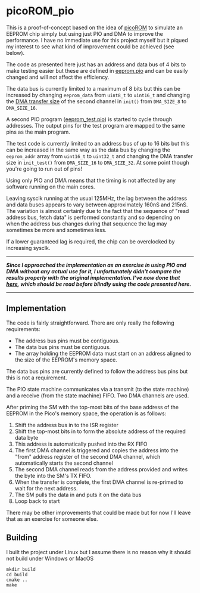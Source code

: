 # picoROM_pio
This is a proof-of-concept based on the idea of [picoROM](https://github.com/nickbild/picoROM) to simulate an EEPROM chip simply but using just PIO and DMA to improve the performance.  I have no immediate use for this project myself but it piqued my interest to see what kind of improvement could be achieved (see below).


The code as presented here just has an address and data bus of 4 bits to make testing easier but these are defined in [eeprom.pio](eeprom.pio) and can be easily changed and will not affect the efficiency.

The data bus is currently limited to a maximum of 8 bits but this can be increased by changing `eeprom_data` from `uint8_t` to `uint16_t` and changing the [DMA transfer size](https://github.com/rhulme/picoROM_pio/blob/59c7fecd0b3fbbd9fe42e8ed0e4a63d1154a1bf2/main.c#L70) of the second channel in `init()` from `DMA_SIZE_8` to `DMA_SIZE_16`.


A second PIO program ([eeprom_test.pio](eeprom_test.pio)) is started to cycle through addresses.  The output pins for the test program are mapped to the same pins as the main program.

 The test code is currently limited to an address bus of up to 16 bits but this can be increased in the same way as the data bus by changing the `eeprom_addr` array from `uint16_t` to `uint32_t` and changing the DMA transfer size in `init_test()` from `DMA_SIZE_16` to `DMA_SIZE_32`.  At some point though you're going to run out of pins!

Using only PIO and DMA means that the timing is not affected by any software running on the main cores.

Leaving sysclk running at the usual 125MHz, the lag between the address and data buses appears to vary between approximately 160nS and 215nS.  The variation is almost certainly due to the fact that the sequence of "read address bus, fetch data" is performed constantly and so depending on when the address bus changes during that sequence the lag may sometimes be more and sometimes less.

If a lower guaranteed lag is required, the chip can be overclocked by increasing sysclk.


***
***Since I approached the implementation as an exercise in using PIO and DMA without any actual use for it, I unfortunately didn't compare the results properly with the original implementation.  I've now done that [here](docs/README.md), which should be read before blindly using the code presented here.***
***


## Implementation
The code is fairly straightforward.  There are only really the following requirements:
* The address bus pins must be contiguous.
* The data bus pins must be contiguous.
* The array holding the EEPROM data must start on an address aligned to the size of the EEPROM's memory space.

The data bus pins are currently defined to follow the address bus pins but this is not a requirement.

The PIO state machine communicates via a transmit (to the state machine) and a receive (from the state machine) FIFO.  Two DMA channels are used.

After priming the SM with the top-most bits of the base address of the EEPROM in the Pico's memory space, the operation is as follows:

1. Shift the address bus in to the ISR register
1. Shift the top-most bits in to form the absolute address of the required data byte
1. This address is automatically pushed into the RX FIFO
1. The first DMA channel is triggered and copies the address into the "from" address register of the second DMA channel, which automatically starts the second channel
1. The second DMA channel reads from the address provided and writes the byte into the SM's TX FIFO.
1. When the transfer is complete, the first DMA channel is re-primed to wait for the next address.
1. The SM pulls the data in and puts it on the data bus
1. Loop back to start

There may be other improvements that could be made but for now I'll leave that as an exercise for someone else.

## Building
I built the project under Linux but I assume there is no reason why it should not build under Windows or MacOS
```
mkdir build
cd build
cmake ..
make
```
